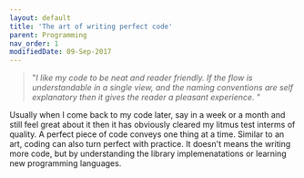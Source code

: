 ```yaml
---
layout: default
title: 'The art of writing perfect code'
parent: Programming
nav_order: 1
modifiedDate: 09-Sep-2017
---
```

> &quot;*I like my code to be neat and reader friendly. If the flow is understandable in a single view, and the naming conventions are self explanatory then it gives the reader a pleasant experience.* &quot;

Usually when I come back to my code later, say in a week or a month and still feel great about it then it has obviously cleared my litmus test interms of quality. 
A perfect piece of code conveys one thing at a time. 
Similar to an art, coding can also turn perfect with practice. It doesn't means the writing more code, but by understanding the library implemenatations or learning new programming languages.
